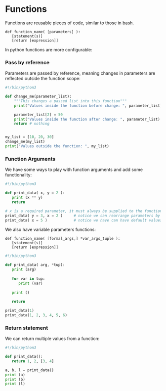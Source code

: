 # Functions
Functions are reusable pieces of code, similar to those in bash.
```text
def function_name( [parameters] ):
   [statement(s)]
   [return [expression]]
```
In python functions are more configurable:

### Pass by reference
Parameters are passed by reference, meaning changes in parameters are reflected outside the function scope:

```python
#!/bin/python3

def change_me(parameter_list):
    """This changes a passed list into this function"""
    print("Values inside the function before change: ", parameter_list)

    parameter_list[2] = 50
    print("Values inside the function after change: ", parameter_list)
    return # nothing


my_list = [10, 20, 30]
change_me(my_list)
print("Values outside the function: ", my_list)
```

### Function Arguments
We have some ways to play with function arguments and add some functionality:
```python
#!/bin/python3

def print_data( x, y = 2 ):
   print (x ** y)
   return

# x is a required parameter, it must always be supplied to the function
print_data( y = 3, x = 2 )     # notice we can rearrange parameters by naming them (keyword args)
print_data( x = 5 )            # notice we have can have default values for parameters
```
We also have variable parameters functions:
```text
def function_name( [formal_args,] *var_args_tuple ):
   [statement(s)]
   [return [expression]]
```
```python
#!/bin/python3

def print_data( arg, *tup):
   print (arg)
   
   for var in tup:
      print (var)
       
   print ()    
       
   return

print_data(1)
print_data(1, 2, 3, 4, 5, 6)
```

### Return statement
We can return multiple values from a function:
```python
#!/bin/python3

def print_data():
   return 1, 2, [3, 4]

a, b, l = print_data()
print (a)
print (b)
print (l)
```